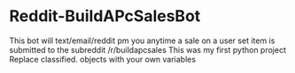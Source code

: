 # Reddit-BuildAPcSalesBot
This bot will text/email/reddit pm you anytime a sale on a user set item is submitted to the subreddit /r/buildapcsales
This was my first python project
Replace classified. objects with your own variables